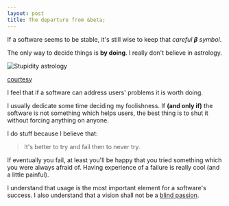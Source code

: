 ```yaml
---
layout: post
title: The departure from &beta;
---
```


If a software seems to be stable, it's still wise to keep that *careful* ***&beta;*** *symbol*. 

The only way to decide things is **by doing**. I really don't believe in astrology.

![Stupidity astrology](https://encrypted-tbn2.gstatic.com/images?q=tbn:ANd9GcSUOwD2rO1h8mQwj4ftEY6ebu43YZKPWtRp33OyWlwArn2-0k08)

[courtesy](http://memegenerator.net/instance/59902750)

I feel that if a software can address users' problems it is worth doing.

I usually dedicate some time deciding my foolishness. If **(and only if)** the software is not something which helps users, the best thing is to shut it without forcing anything on anyone.

I do stuff because I believe that:

> It's better to try and fail then to never try.

If eventually you fail, at least you'll be happy that you tried something which you were always afraid of. Having experience of a failure is really cool (and a little painful).

I understand that usage is the most important element for a software's success. I also understand that a vision shall not be a [blind passion](http://www.examiner.com/article/how-blind-passion-can-lead-you-straight-off-the-cliff).
